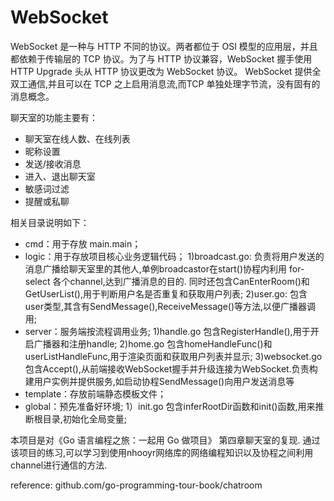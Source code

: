 # WebSocket
WebSocket 是一种与 HTTP 不同的协议。两者都位于 OSI 模型的应用层，并且都依赖于传输层的 TCP 协议。为了与 HTTP 协议兼容，WebSocket 握手使用 HTTP Upgrade 头从 HTTP 协议更改为 WebSocket 协议。
WebSocket 提供全双工通信,并且可以在 TCP 之上启用消息流,而TCP 单独处理字节流，没有固有的消息概念。

聊天室的功能主要有：
* 聊天室在线人数、在线列表
* 昵称设置
* 发送/接收消息
* 进入、退出聊天室
* 敏感词过滤
* 提醒或私聊

相关目录说明如下：
* cmd：用于存放 main.main；
* logic：用于存放项目核心业务逻辑代码；
1)broadcast.go: 负责将用户发送的消息广播给聊天室里的其他人,单例broadcastor在start()协程内利用 for- select 各个channel,达到广播消息的目的.
 同时还包含CanEnterRoom()和GetUserList(),用于判断用户名是否重复和获取用户列表;
2)user.go: 包含user类型,其含有SendMessage(),ReceiveMessage()等方法,以便广播器调用;
* server：服务端按流程调用业务;
1)handle.go 包含RegisterHandle(),用于开启广播器和注册handle;
2)home.go 包含homeHandleFunc()和userListHandleFunc,用于渲染页面和获取用户列表并显示;
3)websocket.go  包含Accept(),从前端接收WebSocket握手并升级连接为WebSocket.负责构建用户实例并提供服务,如启动协程SendMessage()向用户发送消息等
* template：存放前端静态模板文件；
* global：预先准备好环境;
1）init.go 包含inferRootDir函数和init()函数,用来推断根目录,初始化全局变量;

本项目是对《Go 语言编程之旅：一起用 Go 做项目》 第四章聊天室的复现.
通过该项目的练习,可以学习到使用nhooyr网络库的网络编程知识以及协程之间利用channel进行通信的方法.

reference:
github.com/go-programming-tour-book/chatroom
